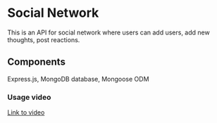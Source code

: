 # Social Network

This is an API for social network where users can add users, add new thoughts, post reactions.

## Components
Express.js, MongoDB database, Mongoose ODM

### Usage video
[Link to video](https://youtu.be/eNfCIpBpSzU)    